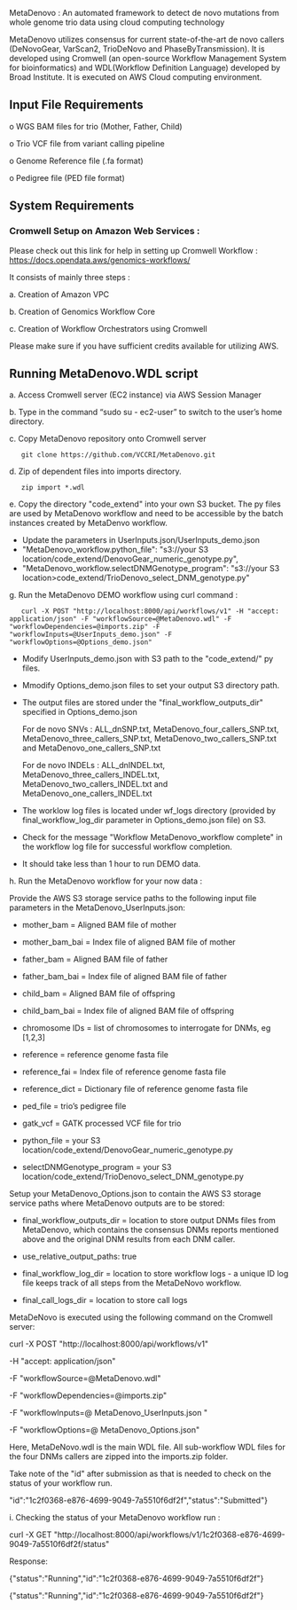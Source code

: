MetaDenovo : An automated framework to detect de novo mutations from whole genome trio data using cloud computing technology

MetaDenovo utilizes consensus for current state-of-the-art de novo callers (DeNovoGear, VarScan2, TrioDeNovo and PhaseByTransmission). It is developed using Cromwell (an open-source Workflow Management System for bioinformatics) and WDL(Workflow Definition Language) developed by Broad Institute. It is executed on AWS Cloud computing environment.

## Input File Requirements 

  o	WGS BAM files for trio (Mother, Father, Child)
  
  o	Trio VCF file from variant calling pipeline 
  
  o	Genome Reference file (.fa format)
  
  o	Pedigree file (PED file format)

## System Requirements 

### Cromwell Setup on Amazon Web Services : 

Please check out this link for help in setting up Cromwell Workflow : https://docs.opendata.aws/genomics-workflows/

It consists of mainly three steps :

  a.	Creation of Amazon VPC 
  
  b.	Creation of Genomics Workflow Core
  
  c.	Creation of Workflow Orchestrators using Cromwell

Please make sure if you have sufficient credits available for utilizing AWS.

## Running MetaDenovo.WDL script 

a.	Access Cromwell server (EC2 instance) via AWS Session Manager

b.	Type in the command “sudo su - ec2-user” to switch to the user’s home directory.

c.	Copy MetaDenovo repository onto Cromwell server

       git clone https://github.com/VCCRI/MetaDenovo.git 

d.	Zip of dependent files into imports directory.

       zip import *.wdl 

e.	Copy the directory "code_extend" into your own S3 bucket. The py files are used by MetaDenovo workflow and 
    need to be accessible by the batch instances created by MetaDenvo workflow.
	
* Update the parameters in UserInputs.json/UserInputs_demo.json 
* "MetaDenovo_workflow.python_file": "s3://your S3 location/code_extend/DenovoGear_numeric_genotype.py",
* "MetaDenovo_workflow.selectDNMGenotype_program": "s3://your S3 location>code_extend/TrioDenovo_select_DNM_genotype.py"

g.	Run the MetaDenovo DEMO workflow using curl command :

       curl -X POST "http://localhost:8000/api/workflows/v1" -H "accept: application/json" -F "workflowSource=@MetaDenovo.wdl" -F "workflowDependencies=@imports.zip" -F "workflowInputs=@UserInputs_demo.json" -F "workflowOptions=@Options_demo.json"
	
* Modify UserInputs_demo.json with S3 path to the "code_extend/" py files. 

* Mmodify Options_demo.json files to set your output S3 directory path.

* The output files are stored under the "final_workflow_outputs_dir" specified in Options_demo.json

  For de novo SNVs : ALL_dnSNP.txt, MetaDenovo_four_callers_SNP.txt, MetaDenovo_three_callers_SNP.txt, MetaDenovo_two_callers_SNP.txt and MetaDenovo_one_callers_SNP.txt

  For de novo INDELs : ALL_dnINDEL.txt, MetaDenovo_three_callers_INDEL.txt, MetaDenovo_two_callers_INDEL.txt and MetaDenovo_one_callers_INDEL.txt

* The worklow log files is located under wf_logs directory (provided by final_workflow_log_dir parameter in Options_demo.json file) on S3.

* Check for the message "Workflow MetaDenovo_workflow complete" in the workflow log file for successful workflow completion.

* It should take less than 1 hour to run DEMO data.

h.	Run the MetaDenovo workflow for your now data :

Provide the AWS S3 storage service paths to the following input file parameters in the MetaDenovo_UserInputs.json:
 
* mother_bam = Aligned BAM file of mother

* mother_bam_bai = Index file of aligned BAM file of mother

* father_bam = Aligned BAM file of father

* father_bam_bai = Index file of aligned BAM file of father

* child_bam = Aligned BAM file of offspring

* child_bam_bai = Index file of aligned BAM file of offspring

* chromosome IDs = list of chromosomes to interrogate for DNMs, eg [1,2,3]

* reference = reference genome fasta file

* reference_fai = Index file of reference genome fasta file

* reference_dict = Dictionary file of reference genome fasta file

* ped_file = trio’s pedigree file

* gatk_vcf = GATK processed VCF file for trio

* python_file = your S3 location/code_extend/DenovoGear_numeric_genotype.py

* selectDNMGenotype_program = your S3 location/code_extend/TrioDenovo_select_DNM_genotype.py

Setup your MetaDenovo_Options.json to contain the AWS S3 storage service paths where MetaDenovo outputs are to be stored:

* final_workflow_outputs_dir = location to store output DNMs files from MetaDenovo, which contains the consensus DNMs reports mentioned above and the original DNM results from each DNM caller.

* use_relative_output_paths: true

* final_workflow_log_dir = location to store workflow logs - a unique ID log file keeps track of all steps from the MetaDeNovo workflow.

* final_call_logs_dir = location to store call logs

MetaDeNovo is executed using the following command on the  Cromwell server:
  
 curl -X POST "http://localhost:8000/api/workflows/v1" 
 
-H "accept: application/json"

 -F "workflowSource=@MetaDenovo.wdl" 
 
-F "workflowDependencies=@imports.zip" 

-F "workflowInputs=@ MetaDenovo_UserInputs.json "

 -F "workflowOptions=@ MetaDenovo_Options.json"

Here, MetaDeNovo.wdl is the main WDL file. All sub-workflow WDL files for the four DNMs callers are zipped into the imports.zip folder. 

Take note of the "id" after submission as that is needed to check on the status of your workflow run.

"id":"1c2f0368-e876-4699-9049-7a5510f6df2f","status":"Submitted"}

i.	Checking the status of your MetaDenovo workflow run :

curl -X GET "http://localhost:8000/api/workflows/v1/1c2f0368-e876-4699-9049-7a5510f6df2f/status"

Response:

{"status":"Running","id":"1c2f0368-e876-4699-9049-7a5510f6df2f"}

{"status":"Running","id":"1c2f0368-e876-4699-9049-7a5510f6df2f"}
